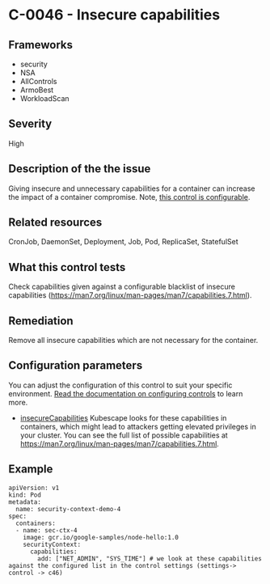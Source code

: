 # C-0046 - Insecure capabilities

## Frameworks
* security
* NSA
* AllControls
* ArmoBest
* WorkloadScan
 
## Severity
High

## Description of the the issue
Giving  insecure and unnecessary capabilities for a container can increase the impact of a container compromise. Note, [this control is configurable](#configuration-parameters).
 
## Related resources
CronJob, DaemonSet, Deployment, Job, Pod, ReplicaSet, StatefulSet
 
## What this control tests 
Check capabilities given against a configurable blacklist of insecure capabilities (https://man7.org/linux/man-pages/man7/capabilities.7.html). 
 
## Remediation
Remove all insecure capabilities which are not necessary for the container.
 
## Configuration parameters 
 You can adjust the configuration of this control to suit your specific environment. [Read the documentation on configuring controls](../frameworks-and-controls/configuring-controls.md) to learn more.
 
* [insecureCapabilities](../frameworks-and-controls/configuring-controls.md#insecurecapabilities)
Kubescape looks for these capabilities in containers, which might lead to attackers getting elevated privileges in your cluster. You can see the full list of possible capabilities at https://man7.org/linux/man-pages/man7/capabilities.7.html.
 
## Example
```
apiVersion: v1
kind: Pod
metadata:
  name: security-context-demo-4
spec:
  containers:
  - name: sec-ctx-4
    image: gcr.io/google-samples/node-hello:1.0
    securityContext:
      capabilities:
        add: ["NET_ADMIN", "SYS_TIME"] # we look at these capabilities against the configured list in the control settings (settings-> control -> c46)
```
